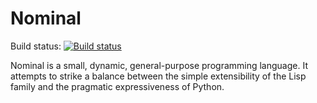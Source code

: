 Nominal
=======

Build status: [![Build status](https://travis-ci.org/colinhect/nominal.png)](https://travis-ci.org/colinhect/nominal)

Nominal is a small, dynamic, general-purpose programming language.  It attempts to strike a balance between the simple extensibility of the Lisp family and the pragmatic expressiveness of Python.
